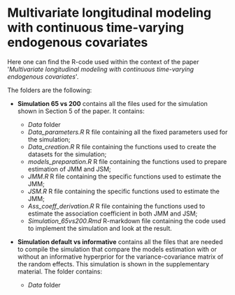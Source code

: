 # Multivariate longitudinal modeling with continuous time-varying endogenous covariates
Here one can find the R-code used within the context of the paper '*Multivariate longitudinal modeling with continuous time-varying endogenous covariates*'.

The folders are the following:
- **Simulation 65 vs 200** contains all the files used for the simulation shown in Section 5 of the paper. It contains:
     -   *Data* folder
     -   *Data_parameters.R* R file containing all the fixed parameters used for the simulation;
     -   *Data_creation.R* R file containing the functions used to create the datasets for the simulation;
     -   *models_preparation.R* R file containing the functions used to prepare estimation of JMM and JSM;
     -   *JMM.R* R file containing the specific functions used to estimate the JMM;
     -   *JSM.R* R file containing the specific functions used to estimate the JMM;
     -   *Ass_coeff_derivation.R* R file containing the functions used to estimate the association coefficient in both JMM and JSM;
     -   *Simulation_65vs200.Rmd* R-markdown file containing the code used to implement the simulation and look at the result.
       
- **Simulation default vs informative** contains all the files that are needed to compile the simulation that compare the models estimation with or without an informative hyperprior for the variance-covariance matrix of the random effects. This simulation is shown in the supplementary material. The folder contains:
     -   *Data* folder   
  
